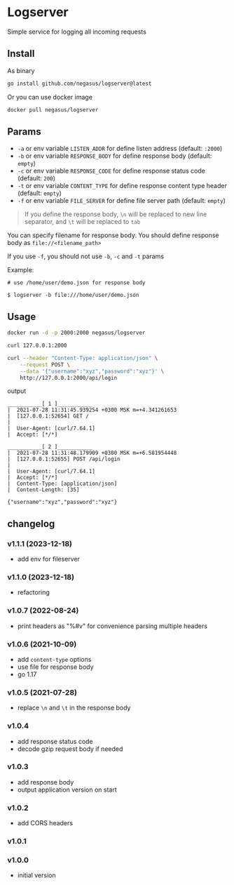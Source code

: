 # Logserver

Simple service for logging all incoming requests

## Install

As binary

```bash
go install github.com/negasus/logserver@latest
```

Or you can use docker image

```bash
docker pull negasus/logserver
```

## Params

- `-a` or env variable `LISTEN_ADDR` for define listen address (default: `:2000`)
- `-b` or env variable `RESPONSE_BODY` for define response body (default: `empty`)
- `-c` or env variable `RESPONSE_CODE` for define response status code (default: `200`)
- `-t` or env variable `CONTENT_TYPE` for define response content type header (default: `empty`)
- `-f` or env variable `FILE_SERVER` for define file server path (default: `empty`)
 
>  If you define the response body, `\n` will be replaced to new line separator, and `\t` will be replaced to `tab` 

You can specify filename for response body. You should define response body as `file://<filename_path>`

If you use `-f`, you should not use `-b`, `-c` and `-t` params

Example:

```
# use /home/user/demo.json for response body

$ logserver -b file:///home/user/demo.json
```

## Usage

```bash
docker run -d -p 2000:2000 negasus/logserver

curl 127.0.0.1:2000

curl --header "Content-Type: application/json" \
    --request POST \
    --data '{"username":"xyz","password":"xyz"}' \
    http://127.0.0.1:2000/api/login
```

output

```
___________[ 1 ]___________
|  2021-07-28 11:31:45.939254 +0300 MSK m=+4.341261653
|  [127.0.0.1:52654] GET /
|
|  User-Agent: [curl/7.64.1]
|  Accept: [*/*]

___________[ 2 ]___________
|  2021-07-28 11:31:48.179909 +0300 MSK m=+6.581954448
|  [127.0.0.1:52655] POST /api/login
|
|  User-Agent: [curl/7.64.1]
|  Accept: [*/*]
|  Content-Type: [application/json]
|  Content-Length: [35]

{"username":"xyz","password":"xyz"}
```

## changelog

### v1.1.1 (2023-12-18)

- add env for fileserver

### v1.1.0 (2023-12-18)

- refactoring

### v1.0.7 (2022-08-24)

- print headers as "%#v" for convenience parsing multiple headers

### v1.0.6 (2021-10-09)

- add `content-type` options
- use file for response body
- go 1.17

### v1.0.5 (2021-07-28)

- replace `\n` and `\t` in the response body

### v1.0.4

- add response status code
- decode gzip request body if needed

### v1.0.3

- add response body
- output application version on start

### v1.0.2

- add CORS headers

### v1.0.1

### v1.0.0

- initial version
